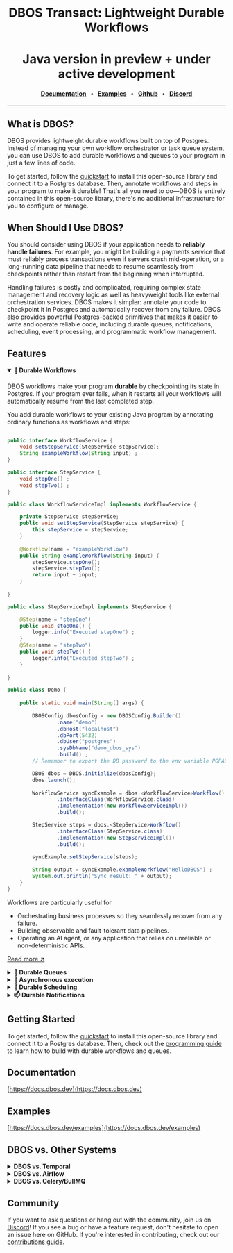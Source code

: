 <div align="center">

# DBOS Transact: Lightweight Durable Workflows
# Java version in preview + under active development

#### [Documentation](https://docs.dbos.dev/) &nbsp;&nbsp;•&nbsp;&nbsp;  [Examples](https://docs.dbos.dev/examples) &nbsp;&nbsp;•&nbsp;&nbsp; [Github](https://github.com/dbos-inc) &nbsp;&nbsp;•&nbsp;&nbsp; [Discord](https://discord.com/invite/jsmC6pXGgX)
</div>

---

## What is DBOS?

DBOS provides lightweight durable workflows built on top of Postgres.
Instead of managing your own workflow orchestrator or task queue system, you can use DBOS to add durable workflows and queues to your program in just a few lines of code.

To get started, follow the [quickstart](https://docs.dbos.dev/quickstart) to install this open-source library and connect it to a Postgres database.
Then, annotate workflows and steps in your program to make it durable!
That's all you need to do&mdash;DBOS is entirely contained in this open-source library, there's no additional infrastructure for you to configure or manage.

## When Should I Use DBOS?

You should consider using DBOS if your application needs to **reliably handle failures**.
For example, you might be building a payments service that must reliably process transactions even if servers crash mid-operation, or a long-running data pipeline that needs to resume seamlessly from checkpoints rather than restart from the beginning when interrupted.

Handling failures is costly and complicated, requiring complex state management and recovery logic as well as heavyweight tools like external orchestration services.
DBOS makes it simpler: annotate your code to checkpoint it in Postgres and automatically recover from any failure.
DBOS also provides powerful Postgres-backed primitives that makes it easier to write and operate reliable code, including durable queues, notifications, scheduling, event processing, and programmatic workflow management.

## Features

<details open><summary><strong>💾 Durable Workflows</strong></summary>

####

DBOS workflows make your program **durable** by checkpointing its state in Postgres.
If your program ever fails, when it restarts all your workflows will automatically resume from the last completed step.

You add durable workflows to your existing Java program by annotating ordinary functions as workflows and steps:

```java

public interface WorkflowService {
    void setStepService(StepService stepService);
    String exampleWorkflow(String input) ;
}

public interface StepService {
    void stepOne() ;
    void stepTwo() ;
}

public class WorkflowServiceImpl implements WorkflowService {

    private Stepservice stepService;
    public void setStepService(StepService stepService) {
        this.stepService = stepService;
    }
    
    @Workflow(name = "exampleWorkflow")
    public String exampleWorkflow(String input) {
        stepService.stepOne();
        stepService.stepTwo();
        return input + input;
    }
    
}

public class StepServiceImpl implements StepService {

    @Step(name = "stepOne")
    public void stepOne() {
        logger.info("Executed stepOne") ;
    }
    @Step(name = "stepTwo")
    public void stepTwo() {
        logger.info("Executed stepTwo") ;
    }
    
}

public class Demo {
    
    public static void main(String[] args) {
        
        DBOSConfig dbosConfig = new DBOSConfig.Builder()
                .name("demo")
                .dbHost("localhost")
                .dbPort(5432)
                .dbUser("postgres")
                .sysDbName("demo_dbos_sys")
                .build() ;
        // Remember to export the DB password to the env variable PGPASSWORD

        DBOS dbos = DBOS.initialize(dbosConfig);
        dbos.launch();
        
        WorkflowService syncExample = dbos.<WorkflowService>Workflow()
                .interfaceClass(WorkflowService.class)
                .implementation(new WorkflowServiceImpl())
                .build();

        StepService steps = dbos.<StepService>Workflow()
                .interfaceClass(StepService.class)
                .implementation(new StepServiceImpl())
                .build();
        
        syncExample.setStepService(steps);

        String output = syncExample.exampleWorkflow("HelloDBOS") ;
        System.out.println("Sync result: " + output);
    }
}


```

Workflows are particularly useful for

- Orchestrating business processes so they seamlessly recover from any failure.
- Building observable and fault-tolerant data pipelines.
- Operating an AI agent, or any application that relies on unreliable or non-deterministic APIs.

[Read more ↗️]()

</details>

<details><summary><strong>📒 Durable Queues</strong></summary>

####

DBOS queues help you **durably** run tasks in the background.
You can enqueue a task (which can be a single step or an entire workflow) from a durable workflow and one of your processes will pick it up for execution.
DBOS manages the execution of your tasks: it guarantees that tasks complete, and that their callers get their results without needing to resubmit them, even if your application is interrupted.

Queues also provide flow control, so you can limit the concurrency of your tasks on a per-queue or per-process basis.
You can also set timeouts for tasks, rate limit how often queued tasks are executed, deduplicate tasks, or prioritize tasks.

You can add queues to your workflows in just a couple lines of code.
They don't require a separate queueing service or message broker&mdash;just Postgres.

```java


 public void queuedTasks() {
     Queue q = dbos.Queue("childQ").build();

     for (int i = 0; i < 3; i++) {

         String wid = "child" + i;
         DBOSOptions options = new DBOSOptions.Builder(wid).queue(q).build();
         List<WorkflowHandle<String>> handles = new ArrayList<>();
         try (SetDBOSOptions o = new SetDBOSOptions(options)) {
             handles.add(dbos.startWorkflow(()->simpleService.childWorkflow(wid)));
         }
     }

     for (int i = 0 ; i < 3 ; i++) {
         String wid = "child"+i;
         System.out.println(h.getResult());
     }
 }
```

[Read more ↗️](https://docs.dbos.dev/python/tutorials/queue-tutorial)

</details>

<details><summary><strong>📒 Asynchronous execution </strong></summary>

####

DBOS can run your workflows asynchronously without you needing to make any changes to the interface or implementation. 

This is ideal for long-running workflows whose result might not be available immediately. 
You code can return at a later point and check the status for completion and/or retrive the result.


```java


 public void runAsyncWorkflow() {

     WorkflowService asyncExample = dbos.<WorkflowService>Workflow()
             .interfaceClass(WorkflowService.class)
             .implementation(new WorkflowServiceImpl())
             .build();

     StepService steps = dbos.<StepService>Workflow()
             .interfaceClass(StepService.class)
             .implementation(new StepServiceImpl())
             .build();

     syncExample.setStepService(steps);

     String workflowId = "wf-124";
     options = new DBOSOptions.Builder(workflowId).async().build();
     WorkflowHandle<String> handle = null;
     try (SetDBOSOptions id = new SetDBOSOptions(options)) {
         handle = dbos.startWorkflow(()->syncExample.exampleWorkflow("HelloDBOS"));
     }
     
     result = handle.getResult();
 }
```

[Read more ↗️](https://docs.dbos.dev/python/tutorials/queue-tutorial)

</details>


<details><summary><strong>📅 Durable Scheduling</strong></summary>

####

Schedule workflows using cron syntax, or use durable sleep to pause workflows for as long as you like (even days or weeks) before executing.

You can schedule a workflow using a single annotation:

```java

public class SchedulerImpl {
    
    @Workflow(name = "every5Second")
    @Scheduled(cron = "0/5 * * * * ?")
    public void every5Second(Instant schedule , Instant actual) {
        log.info("Executed workflow  "+  schedule.toString() + "   " + actual.toString()) ;
    }
}

// In your main
// dbos.scheduleWorkflow(new SchedulerImpl());
```

[Read more ↗️](https://docs.dbos.dev/python/tutorials/scheduled-workflows)

</details>

<details><summary><strong>📫 Durable Notifications</strong></summary>

####

Pause your workflow executions until a notification is received, or emit events from your workflow to send progress updates to external clients.
All notifications are stored in Postgres, so they can be sent and received with exactly-once semantics.
Set durable timeouts when waiting for events, so you can wait for as long as you like (even days or weeks) through interruptions or restarts, then resume once a notification arrives or the timeout is reached.

For example, build a reliable billing workflow that durably waits for a notification from a payments service, processing it exactly-once:

```java
@workflow(name = "billing")
public void billingWorkflow() {
    // retrieve DBOS instance from context
    var dbos = DBOSContext.dbosInstance().get();

    // Calculate the charge, then submit the bill to a payments service
    String payment_status = (String) dbos.recv(PAYMENT_STATUS, timeout = payment_service_timeout);
    if (payment_status.equals("paid")) {
        // handle paid
    } else {
        // handle not paid
    }
}

@workflow(name = "payment") 
public void payment() {
    var dbos = DBOSContext.dbosInstance().get();
    dbos.send(targetWorkflowId, PAYMENT_STATUS, "paid") ;
}
      
```
</details>


## Getting Started

To get started, follow the [quickstart](https://docs.dbos.dev/quickstart) to install this open-source library and connect it to a Postgres database.
Then, check out the [programming guide](https://docs.dbos.dev/python/programming-guide) to learn how to build with durable workflows and queues.

## Documentation

[https://docs.dbos.dev](https://docs.dbos.dev)

## Examples

[https://docs.dbos.dev/examples](https://docs.dbos.dev/examples)

## DBOS vs. Other Systems

<details><summary><strong>DBOS vs. Temporal</strong></summary>

####

Both DBOS and Temporal provide durable execution, but DBOS is implemented in a lightweight Postgres-backed library whereas Temporal is implemented in an externally orchestrated server.

You can add DBOS to your program by installing this open-source library, connecting it to Postgres, and annotating workflows and steps.
By contrast, to add Temporal to your program, you must rearchitect your program to move your workflows and steps (activities) to a Temporal worker, configure a Temporal server to orchestrate those workflows, and access your workflows only through a Temporal client.
[This blog post](https://www.dbos.dev/blog/durable-execution-coding-comparison) makes the comparison in more detail.

**When to use DBOS:** You need to add durable workflows to your applications with minimal rearchitecting, or you are using Postgres.

**When to use Temporal:** You don't want to add Postgres to your stack, or you need a language DBOS doesn't support yet.

</details>

<details><summary><strong>DBOS vs. Airflow</strong></summary>

####

DBOS and Airflow both provide workflow abstractions.
Airflow is targeted at data science use cases, providing many out-of-the-box connectors but requiring workflows be written as explicit DAGs and externally orchestrating them from an Airflow cluster.
Airflow is designed for batch operations and does not provide good performance for streaming or real-time use cases.
DBOS is general-purpose, but is often used for data pipelines, allowing developers to write workflows as code and requiring no infrastructure except Postgres.

**When to use DBOS:** You need the flexibility of writing workflows as code, or you need higher performance than Airflow is capable of (particularly for streaming or real-time use cases).

**When to use Airflow:** You need Airflow's ecosystem of connectors.

</details>

<details><summary><strong>DBOS vs. Celery/BullMQ</strong></summary>

####

DBOS provides a similar queue abstraction to dedicated queueing systems like Celery or BullMQ: you can declare queues, submit tasks to them, and control their flow with concurrency limits, rate limits, timeouts, prioritization, etc.
However, DBOS queues are **durable and Postgres-backed** and integrate with durable workflows.
For example, in DBOS you can write a durable workflow that enqueues a thousand tasks and waits for their results.
DBOS checkpoints the workflow and each of its tasks in Postgres, guaranteeing that even if failures or interruptions occur, the tasks will complete and the workflow will collect their results.
By contrast, Celery/BullMQ are Redis-backed and don't provide workflows, so they provide fewer guarantees but better performance.

**When to use DBOS:** You need the reliability of enqueueing tasks from durable workflows.

**When to use Celery/BullMQ**: You don't need durability, or you need very high throughput beyond what your Postgres server can support.
</details>

## Community

If you want to ask questions or hang out with the community, join us on [Discord](https://discord.gg/fMwQjeW5zg)!
If you see a bug or have a feature request, don't hesitate to open an issue here on GitHub.
If you're interested in contributing, check out our [contributions guide](./CONTRIBUTING.md).






